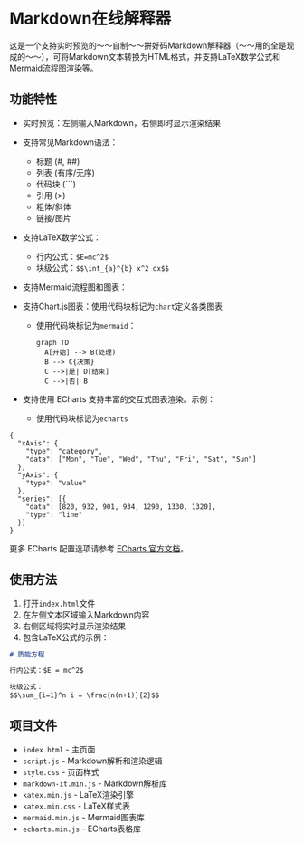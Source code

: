 # Markdown在线解释器

这是一个支持实时预览的～～自制～～拼好码Markdown解释器（～～用的全是现成的～～），可将Markdown文本转换为HTML格式，并支持LaTeX数学公式和Mermaid流程图渲染等。

## 功能特性

- 实时预览：左侧输入Markdown，右侧即时显示渲染结果
- 支持常见Markdown语法：
  - 标题 (#, ##)
  - 列表 (有序/无序)
  - 代码块 (```)
  - 引用 (>)
  - 粗体/斜体
  - 链接/图片
- 支持LaTeX数学公式：
  - 行内公式：`$E=mc^2$`
  - 块级公式：`$$\int_{a}^{b} x^2 dx$$`
- 支持Mermaid流程图和图表：
- 支持Chart.js图表：使用代码块标记为`chart`定义各类图表
  - 使用代码块标记为`mermaid`：
    ```mermaid
    graph TD
      A[开始] --> B(处理)
      B --> C{决策}
      C -->|是| D[结束]
      C -->|否| B
    ```

- 支持使用 ECharts 支持丰富的交互式图表渲染。示例：
  - 使用代码块标记为`echarts`

```echarts
{
  "xAxis": {
    "type": "category",
    "data": ["Mon", "Tue", "Wed", "Thu", "Fri", "Sat", "Sun"]
  },
  "yAxis": {
    "type": "value"
  },
  "series": [{
    "data": [820, 932, 901, 934, 1290, 1330, 1320],
    "type": "line"
  }]
}
```

更多 ECharts 配置选项请参考 [ECharts 官方文档](https://echarts.apache.org/zh/option.html)。

## 使用方法

1. 打开`index.html`文件
2. 在左侧文本区域输入Markdown内容
3. 右侧区域将实时显示渲染结果
4. 包含LaTeX公式的示例：
```markdown
# 质能方程

行内公式：$E = mc^2$

块级公式：
$$\sum_{i=1}^n i = \frac{n(n+1)}{2}$$
```

## 项目文件

- `index.html` - 主页面
- `script.js` - Markdown解析和渲染逻辑
- `style.css` - 页面样式
- `markdown-it.min.js` - Markdown解析库
- `katex.min.js` - LaTeX渲染引擎
- `katex.min.css` - LaTeX样式表
- `mermaid.min.js` - Mermaid图表库
- `echarts.min.js` - ECharts表格库
